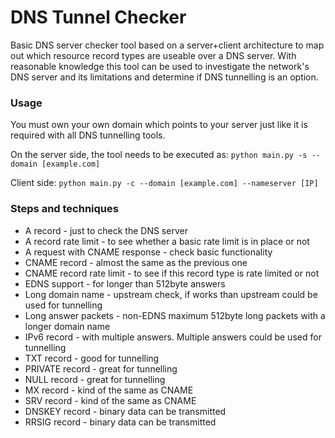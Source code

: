 # DNS Tunnel Checker #

Basic DNS server checker tool based on a server+client architecture to map out which resource record types are useable over a DNS server. With reasonable knowledge this tool can be used to investigate the network's DNS server and its limitations and determine if DNS tunnelling is an option.


### Usage ###
You must own your own domain which points to your server just like it is required with all DNS tunnelling tools.

On the server side, the tool needs to be executed as:
`python main.py -s --domain [example.com]`

Client side:
`python main.py -c --domain [example.com] --nameserver [IP]`


### Steps and techniques ###

* A record - just to check the DNS server
* A record rate limit - to see whether a basic rate limit is in place or not
* A request with CNAME response - check basic functionality
* CNAME record - almost the same as the previous one
* CNAME record rate limit - to see if this record type is rate limited or not
* EDNS support - for longer than 512byte answers
* Long domain name - upstream check, if works than upstream could be used for tunnelling
* Long answer packets - non-EDNS maximum 512byte long packets with a longer domain name
* IPv6 record - with multiple answers. Multiple answers could be used for tunnelling
* TXT record - good for tunnelling
* PRIVATE record - great for tunnelling
* NULL record - great for tunnelling
* MX record - kind of the same as CNAME
* SRV record - kind of the same as CNAME
* DNSKEY record - binary data can be transmitted
* RRSIG record - binary data can be transmitted


